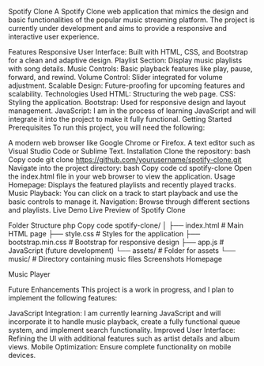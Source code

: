 Spotify Clone
A Spotify Clone web application that mimics the design and basic functionalities of the popular music streaming platform. The project is currently under development and aims to provide a responsive and interactive user experience.

Features
Responsive User Interface: Built with HTML, CSS, and Bootstrap for a clean and adaptive design.
Playlist Section: Display music playlists with song details.
Music Controls: Basic playback features like play, pause, forward, and rewind.
Volume Control: Slider integrated for volume adjustment.
Scalable Design: Future-proofing for upcoming features and scalability.
Technologies Used
HTML: Structuring the web page.
CSS: Styling the application.
Bootstrap: Used for responsive design and layout management.
JavaScript: I am in the process of learning JavaScript and will integrate it into the project to make it fully functional.
Getting Started
Prerequisites
To run this project, you will need the following:

A modern web browser like Google Chrome or Firefox.
A text editor such as Visual Studio Code or Sublime Text.
Installation
Clone the repository:
bash
Copy code
git clone https://github.com/yourusername/spotify-clone.git
Navigate into the project directory:
bash
Copy code
cd spotify-clone
Open the index.html file in your web browser to view the application.
Usage
Homepage: Displays the featured playlists and recently played tracks.
Music Playback: You can click on a track to start playback and use the basic controls to manage it.
Navigation: Browse through different sections and playlists.
Live Demo
Live Preview of Spotify Clone

Folder Structure
php
Copy code
spotify-clone/
│
├── index.html           # Main HTML page
├── style.css            # Styles for the application
├── bootstrap.min.css    # Bootstrap for responsive design
├── app.js               # JavaScript (future development)
└── assets/              # Folder for assets
    └── music/           # Directory containing music files
Screenshots
Homepage

Music Player

Future Enhancements
This project is a work in progress, and I plan to implement the following features:

JavaScript Integration: I am currently learning JavaScript and will incorporate it to handle music playback, create a fully functional queue system, and implement search functionality.
Improved User Interface: Refining the UI with additional features such as artist details and album views.
Mobile Optimization: Ensure complete functionality on mobile devices.
